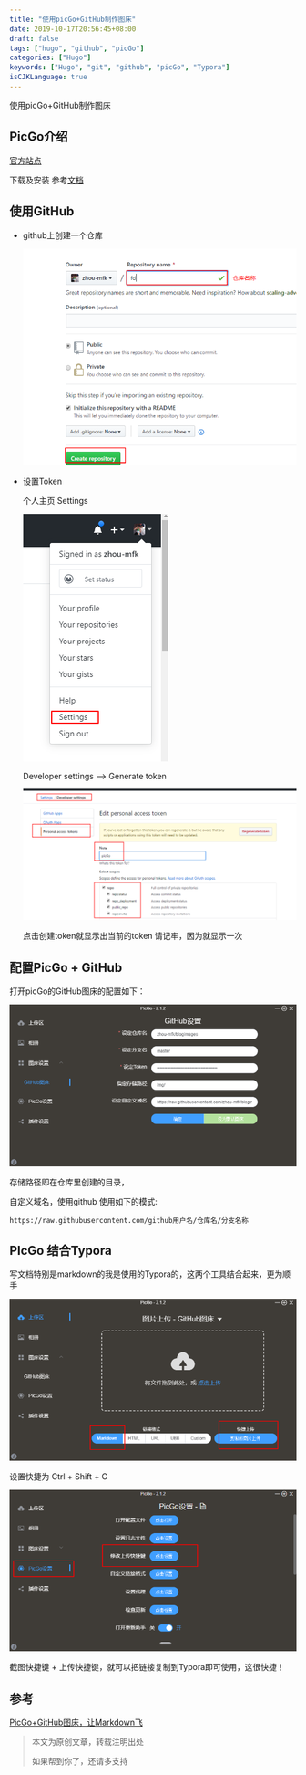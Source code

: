 ```yaml
---
title: "使用picGo+GitHub制作图床"
date: 2019-10-17T20:56:45+08:00
draft: false
tags: ["hugo", "github", "picGo"]
categories: ["Hugo"]
keywords: ["Hugo", "git", "github", "picGo", "Typora"]
isCJKLanguage: true
---
```


使用picGo+GitHub制作图床

## PicGo介绍

[官方站点]( https://molunerfinn.com/PicGo/)

下载及安装 参考[文档]( https://picgo.github.io/PicGo-Doc/zh/guide/ )

## 使用GitHub

- github上创建一个仓库

  ![](https://raw.githubusercontent.com/zhou-mfk/blogimages/master/img/20191017215146.png)

- 设置Token

  个人主页 Settings

  ![](https://raw.githubusercontent.com/zhou-mfk/blogimages/master/img/20191017215246.png)

  Developer settings --> Generate token

  ![](https://raw.githubusercontent.com/zhou-mfk/blogimages/master/img/20191017215453.png)

  点击创建token就显示出当前的token 请记牢，因为就显示一次

  

## 配置PicGo + GitHub

打开picGo的GitHub图床的配置如下：

![github图床](https://raw.githubusercontent.com/zhou-mfk/blogimages/master/img/20191017214236.png)

存储路径即在仓库里创建的目录，

自定义域名，使用github 使用如下的模式:

```
https://raw.githubusercontent.com/github用户名/仓库名/分支名称
```

## PIcGo 结合Typora 

写文档特别是markdown的我是使用的Typora的，这两个工具结合起来，更为顺手

![](https://raw.githubusercontent.com/zhou-mfk/blogimages/master/img/20191017220349.png)

设置快捷为 Ctrl + Shift + C

![](https://raw.githubusercontent.com/zhou-mfk/blogimages/master/img/20191017220455.png)

截图快捷键 + 上传快捷键，就可以把链接复制到Typora即可使用，这很快捷！

## 参考

[PicGo+GitHub图床，让Markdown飞]( https://juejin.im/entry/5c4ec5aaf265da614420689f )

> 本文为原创文章，转载注明出处 
>
> 如果帮到你了，还请多支持




